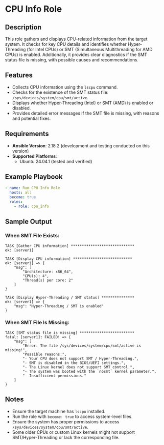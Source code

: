# CPU Info Role

## Description
This role gathers and displays CPU-related information from the target system. It checks for key CPU details and identifies whether Hyper-Threading (for Intel CPUs) or SMT (Simultaneous Multithreading for AMD CPUs) is enabled. Additionally, it provides clear diagnostics if the SMT status file is missing, with possible causes and recommendations.

## Features
- Collects CPU information using the `lscpu` command.
- Checks for the existence of the SMT status file: `/sys/devices/system/cpu/smt/active`.
- Displays whether Hyper-Threading (Intel) or SMT (AMD) is enabled or disabled.
- Provides detailed error messages if the SMT file is missing, with reasons and potential fixes.

## Requirements
- **Ansible Version**: 2.18.2 (development and testing conducted on this version)
- **Supported Platforms**:
  - Ubuntu 24.04.1 (tested and verified)

## Example Playbook

```yaml
- name: Run CPU Info Role
  hosts: all
  become: true
  roles:
    - role: cpu_info
```

## Sample Output
### When SMT File Exists:
```
TASK [Gather CPU information] *****************************
ok: [server1]

TASK [Display CPU information] ***************************
ok: [server1] => {
    "msg": [
        "Architecture: x86_64",
        "CPU(s): 4",
        "Thread(s) per core: 2"
    ]
}

TASK [Display Hyper-Threading / SMT status] ***************
ok: [server1] => {
    "msg": "Hyper-Threading / SMT is enabled"
}
```

### When SMT File Is Missing:
```
TASK [SMT status file is missing] *************************
fatal: [server1]: FAILED! => {
    "msg": [
        "Error: The file /sys/devices/system/cpu/smt/active is missing!",
        "Possible reasons:",
        "- Your CPU does not support SMT / Hyper-Threading.",
        "- SMT is disabled in the BIOS/UEFI settings.",
        "- The Linux kernel does not support SMT control.",
        "- The system was booted with the `nosmt` kernel parameter.",
        "- Insufficient permissions."
    ]
}
```

## Notes
- Ensure the target machine has `lscpu` installed.
- Run the role with `become: true` to access system-level files.
- Ensure the system has proper permissions to access `/sys/devices/system/cpu/smt/active`.
- Some older CPUs or custom Linux kernels might not support SMT/Hyper-Threading or lack the corresponding file.
